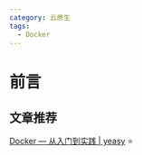 ```yaml
---
category: 云原生
tags:
  - Docker
---
```


# 前言

## 文章推荐

[Docker — 从入门到实践 | yeasy](https://vuepress.mirror.docker-practice.com/) :star:

